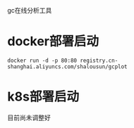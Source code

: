 gc在线分析工具

# docker部署启动
```
docker run -d -p 80:80 registry.cn-shanghai.aliyuncs.com/shalousun/gcplot
```
# k8s部署启动
目前尚未调整好
